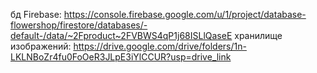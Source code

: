 бд Firebase: https://console.firebase.google.com/u/1/project/database-flowershop/firestore/databases/-default-/data/~2Fproduct~2FVBWS4qP1j68ISLlQaseE
хранилище изображений: https://drive.google.com/drive/folders/1n-LKLNBoZr4fu0FoOeR3JLpE3iYlCCUR?usp=drive_link
